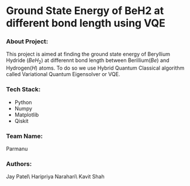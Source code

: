 # Ground State Energy of BeH2 at different bond length using VQE

### About Project:
This project is aimed at finding the ground state energy of Beryllium Hydride ($BeH_2$) at differennt bond length between Berillium($Be$) and Hydrogen($H$) atoms. To do so we use Hybrid Quantum Classical algorithm called Variational Quantum Eigensolver or VQE.

### Tech Stack:
- Python
- Numpy
- Matplotlib
- Qiskit

### Team Name:
Parmanu

### Authors:
Jay Patel\\
Haripriya Narahari\\
Kavit Shah
